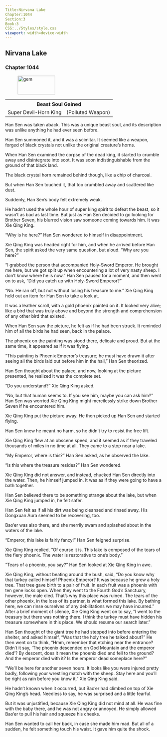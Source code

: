 ```yaml
---
Title:Nirvana Lake 
Chapter:1044 
Section:3 
Book:3 
CSS:../Styles/style.css 
viewport: width=device-width
---
```

  
## Nirvana Lake
### Chapter 1044
  
<figure>
	<img src="../Images/gem.gif" alt="gem" id="gem" width="120" height="60" />
</figure>
  

  
<div class="tables">
	<table class="beast">
		<tr>
			<th colspan="2">Beast Soul Gained</th>
		</tr><tr>
			<td>Super Devil-Horn King</td>
			<td>(Polluted Weapon)</td>
		</tr>
	</table>
	<!-- Devil-Horn King: Polluted Beast Soul Weapon Type -->
</div> 

Han Sen was taken aback. This was a unique beast soul, and its description was unlike anything he had ever seen before.

Han Sen summoned it, and it was a scimitar. It seemed like a weapon, forged of black crystals not unlike the original creature’s horns.

When Han Sen examined the corpse of the dead king, it started to crumble away and disintegrate into soot. It was soon indistinguishable from the ground of that black land.

The black crystal horn remained behind though, like a chip of charcoal.

But when Han Sen touched it, that too crumbled away and scattered like dust.

Suddenly, Han Sen’s body felt extremely weak.

He hadn’t used the whole hour of super king spirit to defeat the beast, so it wasn’t as bad as last time. But just as Han Sen decided to go looking for Brother Seven, his blurred vision saw someone coming towards him. It was Xie Qing King.

“Why is he here?” Han Sen wondered to himself in disappointment.

Xie Qing King was headed right for him, and when he arrived before Han Sen, the spirit asked the very same question, but aloud. “Why are you here?”

“I grabbed the person that accompanied Holy-Sword Emperor. He brought me here, but we got split up when encountering a lot of very nasty sheep. I don’t know where he is now.” Han Sen paused for a moment, and then went on to ask, “Did you catch up with Holy-Sword Emperor?”

“No. He ran off, but not without losing his treasure to me.” Xie Qing King held out an item for Han Sen to take a look at.

It was a leather scroll, with a gold phoenix painted on it. It looked very alive; like a bird that was truly above and beyond the strength and comprehension of any other bird that existed.

When Han Sen saw the picture, he felt as if he had been struck. It reminded him of all the birds he had seen, back in the palace.

The phoenix on the painting was stood there, delicate and proud. But at the same time, it appeared as if it was flying.

“This painting is Phoenix Emperor’s treasure; he must have drawn it after seeing all the birds laid out before him in the hall,” Han Sen theorized.

Han Sen thought about the palace, and now, looking at the picture presented, he realized it was the complete set.

“Do you understand?” Xie Qing King asked.

“No, but that human seems to. If you see him, maybe you can ask him?” Han Sen was worried Xie Qing King might mercilessly strike down Brother Seven if he encountered him.

Xie Qing King put the picture away. He then picked up Han Sen and started flying.

Han Sen knew he meant no harm, so he didn’t try to resist the free lift.

Xie Qing King flew at an obscene speed, and it seemed as if they traveled thousands of miles in no time at all. They came to a stop near a lake.

“My Emperor, where is this?” Han Sen asked, as he observed the lake.

“Is this where the treasure resides?” Han Sen wondered.

Xie Qing King did not answer, and instead, chucked Han Sen directly into the water. Then, he himself jumped in. It was as if they were going to have a bath together.

Han Sen believed there to be something strange about the lake, but when Xie Qing King jumped in, he felt safer.

Han Sen felt as if all his dirt was being cleansed and rinsed away. His Dongxuan Aura seemed to be recovering, too.

Bao’er was also there, and she merrily swam and splashed about in the waters of the lake.

“Emperor, this lake is fairly fancy!” Han Sen feigned surprise.

Xie Qing King replied, “Of course it is. This lake is composed of the tears of the fiery phoenix. The water is restorative to one’s body.”

“Tears of a phoenix, you say?” Han Sen looked at Xie Qing King in awe.

Xie Qing King, without beating around the bush, said, “Do you know why that turkey called himself Phoenix Emperor? It was because he grew a holy tree. That tree gave birth to a pair of fruit. In each fruit was a phoenix with ten gene locks open. When they went to the Fourth God’s Sanctuary, however, the male died. That’s why this place was ruined. The tears of the other phoenix, in the loss of its partner, is what formed this lake. By bathing here, we can rinse ourselves of any debilitations we may have incurred.” After a brief moment of silence, Xie Qing King went on to say, “I went to the treasury but there was nothing there. I think the turkey must have hidden his treasure somewhere in this place. We should resume our search later.”

Han Sen thought of the giant tree he had stepped into before entering the shelter, and asked himself, “Was that the holy tree he talked about?” He then went on to think, “Hmm, remember that etching near the entrance? Didn’t it say, ‘The phoenix descended on God Mountain and the emperor died’? By descent, does it mean the phoenix died and fell to the ground? And the emperor died with it? Is the emperor dead someplace here?”

“We’ll be here for another seven hours. It looks like you were injured pretty badly, following your wrestling match with the sheep. Stay here and you’ll be right as rain before you know it,” Xie Qing King said.

He hadn’t known when it occurred, but Bao’er had climbed on top of Xie Qing King’s head. Needless to say, he was surprised and a little fearful.

But it was unjustified, because Xie Qing King did not mind at all. He was fine with the baby there, and he was not angry or annoyed. He simply allowed Bao’er to pull his hair and squeeze his cheeks.

Han Sen wanted to call her back, in case she made him mad. But all of a sudden, he felt something touch his waist. It gave him quite the shock.